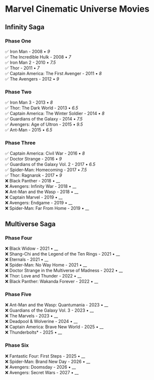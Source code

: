# Marvel Cinematic Universe Movies

## Infinity Saga

### Phase One
✅ Iron Man - 2008 • _9_  
✅ The Incredible Hulk - 2008 • _7_  
✅ Iron Man 2 - 2010 • _7.5_  
✅ Thor - 2011 • _7_  
✅ Captain America: The First Avenger - 2011 • _8_  
✅ The Avengers - 2012 • _9_  

### Phase Two
✅ Iron Man 3 - 2013 • _8_  
✅ Thor: The Dark World - 2013 • _6.5_  
✅ Captain America: The Winter Soldier - 2014 • _8_  
✅ Guardians of the Galaxy - 2014 • _7.5_  
✅ Avengers: Age of Ultron - 2015 • _9.5_  
✅ Ant-Man - 2015 • _6.5_  

### Phase Three
✅ Captain America: Civil War - 2016 • _8_  
✅ Doctor Strange - 2016 • _9_  
✅ Guardians of the Galaxy Vol. 2 - 2017 • _6.5_  
✅ Spider-Man: Homecoming - 2017 • _7.5_  
✅ Thor: Ragnarok - 2017 • _9_  
❌ Black Panther - 2018 • __  
❌ Avengers: Infinity War - 2018 • __  
❌ Ant-Man and the Wasp - 2018 • __  
❌ Captain Marvel - 2019 • __  
❌ Avengers: Endgame - 2019 • __  
❌ Spider-Man: Far From Home - 2019 • __  

## Multiverse Saga

### Phase Four
❌ Black Widow - 2021 • __  
❌ Shang-Chi and the Legend of the Ten Rings - 2021 • __  
❌ Eternals - 2021 • __  
❌ Spider-Man: No Way Home - 2021 • __  
❌ Doctor Strange in the Multiverse of Madness - 2022 • __  
❌ Thor: Love and Thunder - 2022 • __  
❌ Black Panther: Wakanda Forever - 2022 • __  

### Phase Five
❌ Ant-Man and the Wasp: Quantumania - 2023 • __  
❌ Guardians of the Galaxy Vol. 3 - 2023 • __  
❌ The Marvels - 2023 • __  
❌ Deadpool & Wolverine - 2024 • __  
❌ Captain America: Brave New World - 2025 • __  
❌ Thunderbolts* - 2025 • __  

### Phase Six
❌ Fantastic Four: First Steps - 2025 • __  
❌ Spider-Man: Brand New Day - 2026 • __  
❌ Avengers: Doomsday - 2026 • __  
❌ Avengers: Secret Wars - 2027 • __
